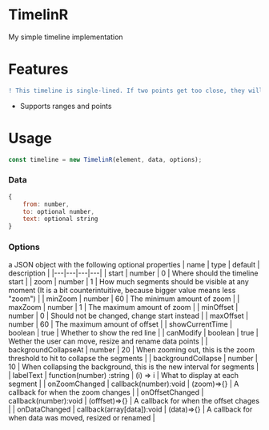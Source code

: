 # TimelinR
My simple timeline implementation <br/>

# Features
```diff
! This timeline is single-lined. If two points get too close, they will  just simply overlap. !
```
- Supports ranges and points

# Usage
```js
const timeline = new TimelinR(element, data, options);
```
### Data
```js
{
    from: number,
    to: optional number,
    text: optional string
}
```

### Options
a JSON object with the following optional properties
| name | type | default | description |
|---|---|---|---|
| start | number | 0 | Where should the timeline start |
| zoom | number | 1 | How much segments should be visible at any moment (It is a bit counterintuitive, because bigger value means less "zoom") |
| minZoom | number | 60 | The minimum amount of zoom |
| maxZoom | number | 1 | The maximum amount of zoom |
| minOffset | number | 0 | Should not be changed, change start instead |
| maxOffset | number | 60 | The maximum amount of offset |
| showCurrentTime | boolean | true | Whether to show the red line |
| canModify | boolean | true | Wether the user can move, resize and rename data points |
| backgroundCollapseAt | number | 20 | When zooming out, this is the zoom threshold to hit to collapse the segments |
| backgroundCollapse | number | 10 | When collapsing the background, this is the new interval for segments |
| labelText | function(number) :string | (i) => i | What to display at each segment |
| onZoomChanged | callback(number):void | (zoom)=>{} | A callback for when the zoom changes |
| onOffsetChanged | callback(number):void | (offfset)=>{} | A callback for when the offset chages |
| onDataChanged | callback(array[data]):void | (data)=>{} | A callback for when data was moved, resized or renamed |